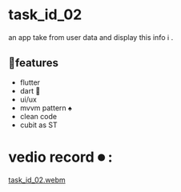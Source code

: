 # task_id_02

an app take from user data and display this  info ℹ .

## 🎨features
+ flutter 
+ dart 🎯
+ ui/ux 
+ mvvm pattern ♠️
+ clean code 
+ cubit as ST

# vedio  record ⏺ :

[task_id_02.webm](https://github.com/user-attachments/assets/3e81fa6f-ad69-4a91-ace5-4f608a3b765a)


